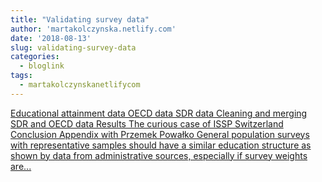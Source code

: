 ```yaml
---
title: "Validating survey data"
author: 'martakolczynska.netlify.com'
date: '2018-08-13'
slug: validating-survey-data
categories:
  - bloglink
tags:
  - martakolczynskanetlifycom
---
```


[Educational attainment data OECD data SDR data Cleaning and merging SDR and OECD data Results The curious case of ISSP Switzerland Conclusion Appendix with Przemek Powałko General population surveys with representative samples should have a similar education structure as shown by data from administrative sources, especially if survey weights are...<click to read more>](https://martakolczynska.com/post/education-sdr-oecd/)

